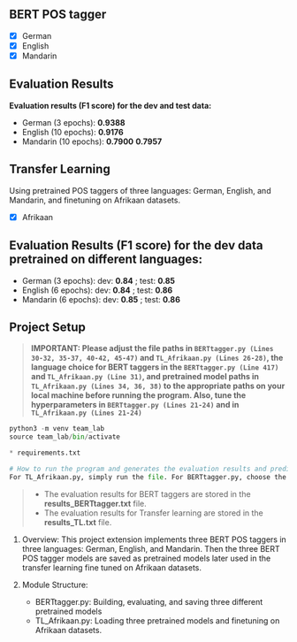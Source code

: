 ## BERT POS tagger

- [x] German
- [x] English
- [x] Mandarin

## Evaluation Results

**Evaluation results (F1 score) for the dev and test data:**

- German (3 epochs): **0.9388** 
- English (10 epochs): **0.9176**
- Mandarin (10 epochs): **0.7900** **0.7957**

## Transfer Learning

Using pretrained POS taggers of three languages: German, English, and Mandarin, and finetuning on Afrikaan datasets.
- [x] Afrikaan


## Evaluation Results (F1 score) for the dev data pretrained on different languages:

- German (3 epochs): dev: **0.84** ; test: **0.85**
- English (6 epochs): dev: **0.84** ; test: **0.86**
- Mandarin (6 epochs): dev: **0.85** ; test: **0.86**

## Project Setup

> **IMPORTANT: Please adjust the file paths in `BERTtagger.py (Lines 30-32, 35-37, 40-42, 45-47)` and `TL_Afrikaan.py (Lines 26-28)`, the language choice for BERT taggers in the `BERTtagger.py (Line 417)` and `TL_Afrikaan.py (Line 31)`, and pretrained model paths in `TL_Afrikaan.py (Lines 34, 36, 38)` to the appropriate paths on your local machine before running the program. Also, tune the hyperparameters in `BERTtagger.py (Lines 21-24)` and in `TL_Afrikaan.py (Lines 21-24)`**

```python
python3 -m venv team_lab
source team_lab/bin/activate

* requirements.txt

# How to run the program and generates the evaluation results and predictions
For TL_Afrikaan.py, simply run the file. For BERTtagger.py, choose the language in line 417 and run the file.
```

> - The evaluation results for BERT taggers are stored in the **results_BERTtagger.txt** file.
> - The evaluation results for Transfer learning are stored in the **results_TL.txt** file.

1. Overview:
   This project extension implements three BERT POS taggers in three languages: German, English, and Mandarin. Then the three BERT POS tagger models are saved as pretrained models later used in the transfer learning fine tuned on Afrikaan datasets.

2. Module Structure:
   - BERTtagger.py: Building, evaluating, and saving three different pretrained models
   - TL_Afrikaan.py: Loading three pretrained models and finetuning on Afrikaan datasets. 
